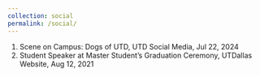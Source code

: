 ```yaml
---
collection: social
permalink: /social/
---
```


 1. Scene on Campus: Dogs of UTD, UTD Social Media, Jul 22, 2024
 2. Student Speaker at Master Student’s Graduation Ceremony, UTDallas Website, Aug 12, 2021
